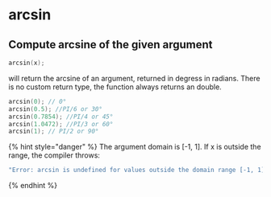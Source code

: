 # arcsin

## Compute arcsine of the given argument

```cpp
arcsin(x);
```

will return the arcsine of an argument, returned in degress in radians. There is no custom return type, the function always returns an double. &#x20;

```cpp
arcsin(0); // 0°
arcsin(0.5); //PI/6 or 30°
arcsin(0.7854); //PI/4 or 45°
arcsin(1.0472); //PI/3 or 60°
arcsin(1); // PI/2 or 90° 
```

{% hint style="danger" %}
The argument domain is \[-1, 1]. If x is outside the range, the compiler throws:&#x20;

```cpp
"Error: arcsin is undefined for values outside the domain range [-1, 1]."
```
{% endhint %}
